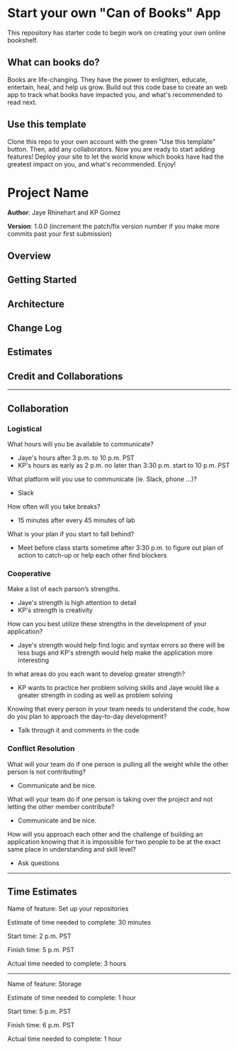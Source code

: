 # Start your own "Can of Books" App

This repository has starter code to begin work on creating your own online bookshelf.

## What can books do?

Books are life-changing. They have the power to enlighten, educate, entertain, heal, and help us grow. Build out this code base to create an web app to track what books have impacted you, and what's recommended to read next.

## Use this template

Clone this repo to your own account with the green "Use this template" button. Then, add any collaborators. Now you are ready to start adding features! Deploy your site to let the world know which books have had the greatest impact on you, and what's recommended. Enjoy!

# Project Name

**Author**: Jaye Rhinehart and KP Gomez

**Version**: 1.0.0 (increment the patch/fix version number if you make more commits past your first submission)

## Overview
<!-- Provide a high level overview of what this application is and why you are building it, beyond the fact that it's an assignment for this class. (i.e. What's your problem domain?) -->

## Getting Started
<!-- What are the steps that a user must take in order to build this app on their own machine and get it running? -->

## Architecture
<!-- Provide a detailed description of the application design. What technologies (languages, libraries, etc) you're using, and any other relevant design information. -->

## Change Log
<!-- Use this area to document the iterative changes made to your application as each feature is successfully implemented. Use time stamps. Here's an example:

01-01-2001 4:59pm - Application now has a fully-functional express server, with a GET route for the location resource. -->

## Estimates
<!-- See below -->

## Credit and Collaborations
<!-- Give credit (and a link) to other people or resources that helped you build this application. -->

<hr>

## Collaboration

### Logistical

What hours will you be available to communicate? 

- Jaye's hours after 3 p.m. to 10 p.m. PST
- KP's hours as early as 2 p.m. no later than 3:30 p.m. start to 10 p.m. PST

What platform will you use to communicate (ie. Slack, phone …)?

- Slack

How often will you take breaks?

- 15 minutes after every 45 minutes of lab

What is your plan if you start to fall behind?

- Meet before class starts sometime after 3:30 p.m. to figure out plan of action to catch-up or help each other find blockers

### Cooperative
Make a list of each parson’s strengths.

- Jaye's strength is high attention to detail
- KP's strength is creativity

How can you best utilize these strengths in the development of your application?

- Jaye's strength would help find logic and syntax errors so there will be less bugs and KP's strength would help make the application more interesting

In what areas do you each want to develop greater strength? 

- KP wants to practice her problem solving skills and Jaye would like a greater strength in coding as well as problem solving

Knowing that every person in your team needs to understand the code, how do you plan to approach the day-to-day development?

- Talk through it and comments in the code

### Conflict Resolution

What will your team do if one person is pulling all the weight while the other person is not contributing?

- Communicate and be nice.

What will your team do if one person is taking over the project and not letting the other member contribute?

- Communicate and be nice.

How will you approach each other and the challenge of building an application knowing that it is impossible for two people to be at the exact same place in understanding and skill level?

- Ask questions

<hr>

## Time Estimates

Name of feature: Set up your repositories

Estimate of time needed to complete: 30 minutes

Start time: 2 p.m. PST

Finish time: 5 p.m. PST

Actual time needed to complete: 3 hours

<hr>

Name of feature: Storage

Estimate of time needed to complete: 1 hour

Start time: 5 p.m. PST

Finish time: 6 p.m. PST

Actual time needed to complete: 1 hour